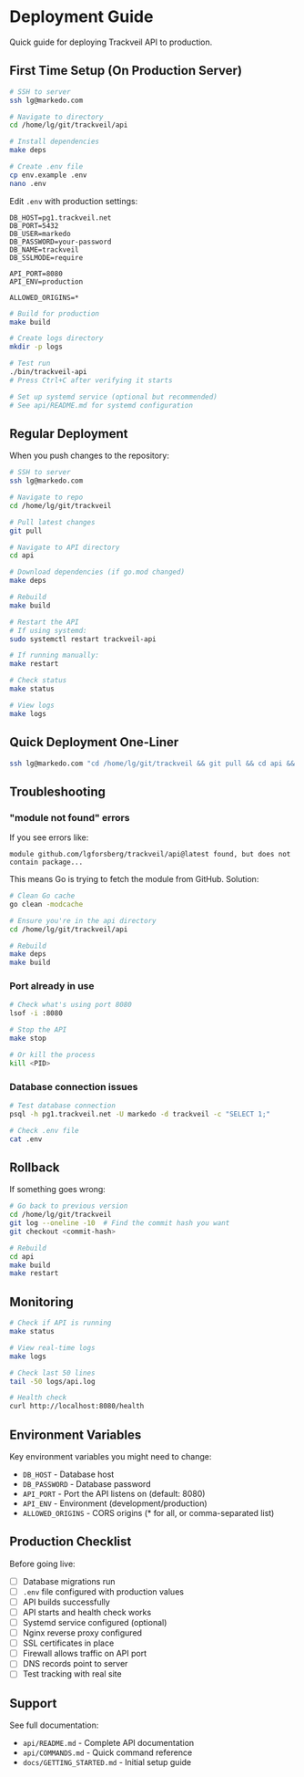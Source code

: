 # Deployment Guide

Quick guide for deploying Trackveil API to production.

## First Time Setup (On Production Server)

```bash
# SSH to server
ssh lg@markedo.com

# Navigate to directory
cd /home/lg/git/trackveil/api

# Install dependencies
make deps

# Create .env file
cp env.example .env
nano .env
```

Edit `.env` with production settings:
```env
DB_HOST=pg1.trackveil.net
DB_PORT=5432
DB_USER=markedo
DB_PASSWORD=your-password
DB_NAME=trackveil
DB_SSLMODE=require

API_PORT=8080
API_ENV=production

ALLOWED_ORIGINS=*
```

```bash
# Build for production
make build

# Create logs directory
mkdir -p logs

# Test run
./bin/trackveil-api
# Press Ctrl+C after verifying it starts

# Set up systemd service (optional but recommended)
# See api/README.md for systemd configuration
```

## Regular Deployment

When you push changes to the repository:

```bash
# SSH to server
ssh lg@markedo.com

# Navigate to repo
cd /home/lg/git/trackveil

# Pull latest changes
git pull

# Navigate to API directory
cd api

# Download dependencies (if go.mod changed)
make deps

# Rebuild
make build

# Restart the API
# If using systemd:
sudo systemctl restart trackveil-api

# If running manually:
make restart

# Check status
make status

# View logs
make logs
```

## Quick Deployment One-Liner

```bash
ssh lg@markedo.com "cd /home/lg/git/trackveil && git pull && cd api && make deps && make build && sudo systemctl restart trackveil-api"
```

## Troubleshooting

### "module not found" errors

If you see errors like:
```
module github.com/lgforsberg/trackveil/api@latest found, but does not contain package...
```

This means Go is trying to fetch the module from GitHub. Solution:

```bash
# Clean Go cache
go clean -modcache

# Ensure you're in the api directory
cd /home/lg/git/trackveil/api

# Rebuild
make deps
make build
```

### Port already in use

```bash
# Check what's using port 8080
lsof -i :8080

# Stop the API
make stop

# Or kill the process
kill <PID>
```

### Database connection issues

```bash
# Test database connection
psql -h pg1.trackveil.net -U markedo -d trackveil -c "SELECT 1;"

# Check .env file
cat .env
```

## Rollback

If something goes wrong:

```bash
# Go back to previous version
cd /home/lg/git/trackveil
git log --oneline -10  # Find the commit hash you want
git checkout <commit-hash>

# Rebuild
cd api
make build
make restart
```

## Monitoring

```bash
# Check if API is running
make status

# View real-time logs
make logs

# Check last 50 lines
tail -50 logs/api.log

# Health check
curl http://localhost:8080/health
```

## Environment Variables

Key environment variables you might need to change:

- `DB_HOST` - Database host
- `DB_PASSWORD` - Database password  
- `API_PORT` - Port the API listens on (default: 8080)
- `API_ENV` - Environment (development/production)
- `ALLOWED_ORIGINS` - CORS origins (* for all, or comma-separated list)

## Production Checklist

Before going live:

- [ ] Database migrations run
- [ ] `.env` file configured with production values
- [ ] API builds successfully
- [ ] API starts and health check works
- [ ] Systemd service configured (optional)
- [ ] Nginx reverse proxy configured
- [ ] SSL certificates in place
- [ ] Firewall allows traffic on API port
- [ ] DNS records point to server
- [ ] Test tracking with real site

## Support

See full documentation:
- `api/README.md` - Complete API documentation
- `api/COMMANDS.md` - Quick command reference
- `docs/GETTING_STARTED.md` - Initial setup guide

